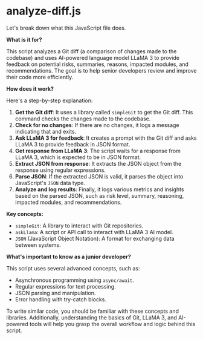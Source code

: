 # analyze-diff.js

Let's break down what this JavaScript file does.

**What is it for?**

This script analyzes a Git diff (a comparison of changes made to the codebase) and uses AI-powered language model LLaMA 3 to provide feedback on potential risks, summaries, reasons, impacted modules, and recommendations. The goal is to help senior developers review and improve their code more efficiently.

**How does it work?**

Here's a step-by-step explanation:

1. **Get the Git diff**: It uses a library called `simpleGit` to get the Git diff. This command checks the changes made to the codebase.
2. **Check for no changes**: If there are no changes, it logs a message indicating that and exits.
3. **Ask LLaMA 3 for feedback**: It creates a prompt with the Git diff and asks LLaMA 3 to provide feedback in JSON format.
4. **Get response from LLaMA 3**: The script waits for a response from LLaMA 3, which is expected to be in JSON format.
5. **Extract JSON from response**: It extracts the JSON object from the response using regular expressions.
6. **Parse JSON**: If the extracted JSON is valid, it parses the object into JavaScript's `JSON` data type.
7. **Analyze and log results**: Finally, it logs various metrics and insights based on the parsed JSON, such as risk level, summary, reasoning, impacted modules, and recommendations.

**Key concepts:**

* `simpleGit`: A library to interact with Git repositories.
* `askLlama`: A script or API call to interact with LLaMA 3 AI model.
* `JSON` (JavaScript Object Notation): A format for exchanging data between systems.

**What's important to know as a junior developer?**

This script uses several advanced concepts, such as:

* Asynchronous programming using `async/await`.
* Regular expressions for text processing.
* JSON parsing and manipulation.
* Error handling with try-catch blocks.

To write similar code, you should be familiar with these concepts and libraries. Additionally, understanding the basics of Git, LLaMA 3, and AI-powered tools will help you grasp the overall workflow and logic behind this script.